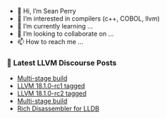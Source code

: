 - 👋 Hi, I’m Sean Perry
- 👀 I’m interested in compilers (c++, COBOL, llvm)
- 🌱 I’m currently learning ...
- 💞️ I’m looking to collaborate on ...
- 📫 How to reach me ...

<!---
s66perry/s66perry is a ✨ special ✨ repository because its `README.md` (this file) appears on your GitHub profile.
You can click the Preview link to take a look at your changes.
--->
### 📕 Latest LLVM Discourse Posts

<!-- DISCOURSE-LLVM:START -->
- [Multi-stage build](https://discourse.llvm.org/t/multi-stage-build/76914#post_4)
- [LLVM 18.1.0-rc1 tagged](https://discourse.llvm.org/t/llvm-18-1-0-rc1-tagged/76619#post_11)
- [LLVM 18.1.0-rc2 tagged](https://discourse.llvm.org/t/llvm-18-1-0-rc2-tagged/76853#post_6)
- [Multi-stage build](https://discourse.llvm.org/t/multi-stage-build/76914#post_3)
- [Rich Disassembler for LLDB](https://discourse.llvm.org/t/rich-disassembler-for-lldb/76952#post_1)
<!-- DISCOURSE-LLVM:END -->

